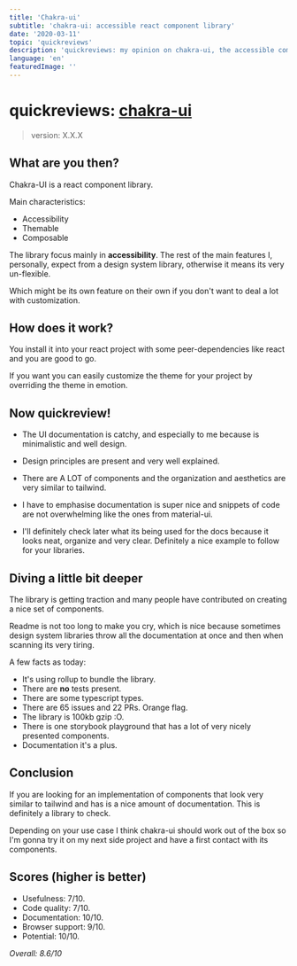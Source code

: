 ```yaml
---
title: 'Chakra-ui'
subtitle: 'chakra-ui: accessible react component library'
date: '2020-03-11'
topic: 'quickreviews'
description: 'quickreviews: my opinion on chakra-ui, the accessible component library'
language: 'en'
featuredImage: ''
---
```


# quickreviews: [chakra-ui](https://chakra-ui.com/)

> version: X.X.X

## What are you then?

Chakra-UI is a react component library.

Main characteristics:

- Accessibility
- Themable
- Composable

The library focus mainly in **accessibility**. The rest of the main features I, personally, expect from a design system library, otherwise it means its very un-flexible.

Which might be its own feature on their own if you don't want to deal a lot with customization.

## How does it work?

You install it into your react project with some peer-dependencies like react and you are good to go.

If you want you can easily customize the theme for your project by overriding the theme in emotion.

## Now quickreview!

- The UI documentation is catchy, and especially to me because is minimalistic and well design.

- Design principles are present and very well explained.

- There are A LOT of components and the organization and aesthetics are very similar to tailwind.

- I have to emphasise documentation is super nice and snippets of code are not overwhelming like the ones from material-ui.

- I'll definitely check later what its being used for the docs because it looks neat, organize and very clear. Definitely a nice example to follow for your libraries.

## Diving a little bit deeper

The library is getting traction and many people have contributed on creating a nice set of components.

Readme is not too long to make you cry, which is nice because sometimes design system libraries throw all the documentation at once and then when scanning its very tiring.

A few facts as today:

- It's using rollup to bundle the library.
- There are **no** tests present.
- There are some typescript types.
- There are 65 issues and 22 PRs. Orange flag.
- The library is 100kb gzip :O.
- There is one storybook playground that has a lot of very nicely presented components.
- Documentation it's a plus.

## Conclusion

If you are looking for an implementation of components that look very similar to tailwind and has is a nice amount of documentation. This is definitely a library to check.

Depending on your use case I think chakra-ui should work out of the box so I'm gonna try it on my next side project and have a first contact with its components.

## Scores (higher is better)

- Usefulness: 7/10.
- Code quality: 7/10.
- Documentation: 10/10.
- Browser support: 9/10.
- Potential: 10/10.

_Overall: 8.6/10_
